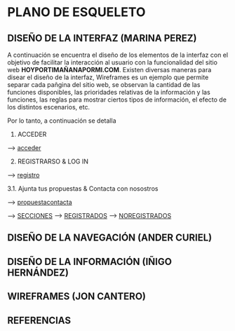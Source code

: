 # PLANO DE ESQUELETO


## DISEÑO DE LA INTERFAZ (MARINA PEREZ)
A continuación se encuentra el diseño de los elementos de la interfaz con el objetivo de facilitar la interacción al usuario con la funcionalidad del sitio web **HOYPORTIMAÑANAPORMI.COM**. Existen diversas maneras para disear el diseño de la interfaz, Wireframes es un ejemplo que permite separar cada pañgina del sitio web, se observan la cantidad de las funciones disponibles, las prioridades relativas de la información y las funciones, las reglas para mostrar ciertos tipos de información, el efecto de los distintos escenarios, etc. 

Por lo tanto, a continuación se detalla 

1. ACCEDER


--> [acceder](/4-esqueleto/acceso.png)




2. REGISTRARSO & LOG IN 






--> [registro](/4-esqueleto/registrlogin.png)



3.1. Ajunta tus propuestas & Contacta con nosostros


--> [propuestacontacta](/4-esqueleto/contactapropuesta.png)

--> [SECCIONES](/4-esqueleto/secciones.png)
--> [REGISTRADOS](/4-esqueleto/portadaregistrado.png)
--> [NOREGISTRADOS](/4-esqueleto/portada.png)

## DISEÑO DE LA NAVEGACIÓN (ANDER CURIEL)

## DISEÑO DE LA INFORMACIÓN (IÑIGO HERNÁNDEZ)

## WIREFRAMES (JON CANTERO)

## REFERENCIAS